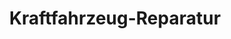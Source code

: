 ---
title: "Kraftfahrzeug-Reparatur"
url: /grossenstein/kraftfahrzeug-reparatur/
shop: Autowerkstatt
---
